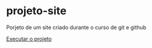 # projeto-site
 Porjeto de um site criado durante o curso de git e github

<a href="https://thailanmendes.github.io/projeto-site/">Executar o projeto</a>
